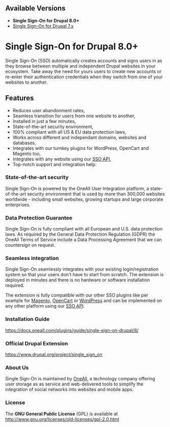 ## Available Versions
* **Single Sign-On for Drupal 8.0+**
* [Single Sign-On for Drupal 7.x](https://github.com/oneall/single-sign-on-drupal/tree/drupal/7.x)

# Single Sign-On for Drupal 8.0+
Single Sign-On (SSO) automatically creates accounts and signs users in as they browse between multiple and independent Drupal websites in your ecosystem. Take away the need for yours users to create new accounts or re-enter their authentication credentials when they switch from one of your websites to another. 


## Features

 * Reduces user abandonment rates,
 * Seamless transition for users from one website to another,
 * Installed in just a few minutes,
 * State-of-the-art security environment,
 * 100% compliant with all US & EU data protection laws,
 * Works across different and independant domains, websites and databases,
 * Integrates with our turnkey plugins for WordPress, OpenCart and Magento too,
 * Integrates with any website using our [SSO API](https://docs.oneall.com/services/implementation-guide/single-sign-on/),
 * Top-notch support and integration help.


### State-of-the-art security
Single Sign-On is powered by the OneAll User Integration platform, a state-of-the-art security environment that is used by more than 
300,000 websites worldwide - including small websites, growing startups and large corporate enterprises.


### Data Protection Guarantee
Single Sign-On is fully compliant with all European and U.S. data protection laws. As required by the General Data Protection 
Regulation (GDPR) the OneAll Terms of Service include a Data Processing Agreement that we can countersign on request.


### Seamless integration
Single Sign-On seamlessly integrates with your existing login/registration system so that your users don't have to start from scratch.
The extension is deployed in minutes and there is no hardware or software installation required.

The extension is fully compatible with our other SSO plugins like per example for [Magento](http://docs.oneall.com/plugins/guide/single-sign-on-magento/), 
[OpenCart](https://www.opencart.com/index.php?route=marketplace/extension/info&extension_id=32346) or [WordPress](https://wordpress.org/plugins/single-sign-on-sso/)
and can be implemented on any other platform using our [SSO API](https://docs.oneall.com/services/implementation-guide/single-sign-on/).


### Installation Guide
https://docs.oneall.com/plugins/guide/single-sign-on-drupal/8/


### Official Drupal Extension
https://www.drupal.org/project/single_sign_on


### About Us
Single Sign-On is maintained by [OneAll](https://www.oneall.com), a technology company offering
user storage as as service and web-delivered tools to simplify the integration of social networks into websites and mobile apps.


### License
The **GNU General Public License** (GPL) is available at  
http://www.gnu.org/licenses/old-licenses/gpl-2.0.html